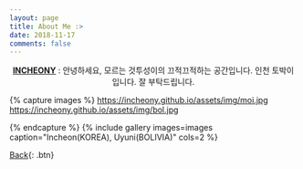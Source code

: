 ```yaml
---
layout: page
title: About Me :>
date: 2018-11-17
comments: false
---
```

    
<center><a href="https://incheony.github.io/about/"><b>INCHEONY</b></a> : 안녕하세요, 모르는 것투성이의 끄적끄적하는 공간입니다. 인천 토박이입니다. 잘 부탁드립니다.<br></center>


{% capture images %}
    https://incheony.github.io/assets/img/moi.jpg
    https://incheony.github.io/assets/img/bol.jpg

{% endcapture %}
{% include gallery images=images caption="Incheon(KOREA), Uyuni(BOLIVIA)" cols=2 %}




[Back](https://incheony.github.io/){: .btn}

